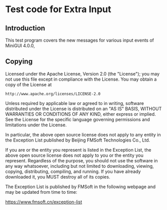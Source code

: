 # Test code for Extra Input

## Introduction

This test program covers the new messages for various input events
of MiniGUI 4.0.0,

## Copying

Licensed under the Apache License, Version 2.0 (the "License");
you may not use this file except in compliance with the License.
You may obtain a copy of the License at

    http://www.apache.org/licenses/LICENSE-2.0

Unless required by applicable law or agreed to in writing, software
distributed under the License is distributed on an "AS IS" BASIS,
WITHOUT WARRANTIES OR CONDITIONS OF ANY KIND, either express or implied.
See the License for the specific language governing permissions and
limitations under the License.


In particular, the above open source license does not apply to any
entity in the Exception List published by
Beijing FMSoft Technologies Co., Ltd.

If you are or the entity you represent is listed in the Exception List,
the above open source license does not apply to you or the entity
you represent. Regardless of the purpose, you should not use the
software in any way whatsoever, including but not limited to downloading,
viewing, copying, distributing, compiling, and running. If you have
already downloaded it, you MUST destroy all of its copies.

The Exception List is published by FMSoft
in the following webpage and may be updated from time to time:

https://www.fmsoft.cn/exception-list

